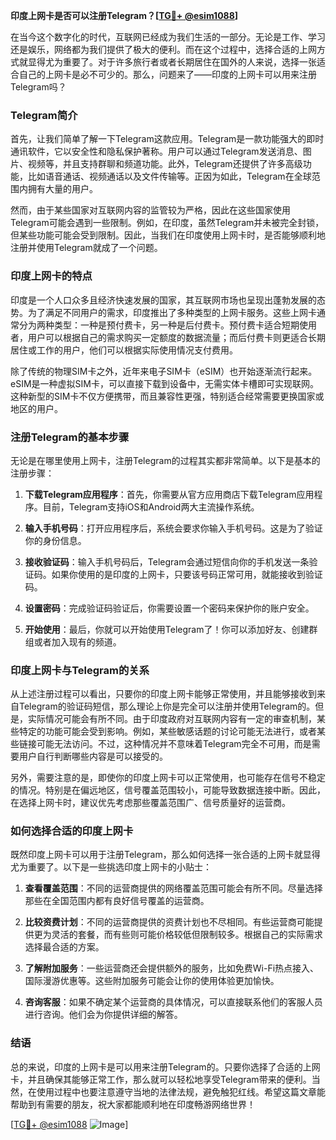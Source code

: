 **印度上网卡是否可以注册Telegram？[[TG💪+ @esim1088](https://t.me/s/esim1088)]**

在当今这个数字化的时代，互联网已经成为我们生活的一部分。无论是工作、学习还是娱乐，网络都为我们提供了极大的便利。而在这个过程中，选择合适的上网方式就显得尤为重要了。对于许多旅行者或者长期居住在国外的人来说，选择一张适合自己的上网卡是必不可少的。那么，问题来了——印度的上网卡可以用来注册Telegram吗？

### Telegram简介

首先，让我们简单了解一下Telegram这款应用。Telegram是一款功能强大的即时通讯软件，它以安全性和隐私保护著称。用户可以通过Telegram发送消息、图片、视频等，并且支持群聊和频道功能。此外，Telegram还提供了许多高级功能，比如语音通话、视频通话以及文件传输等。正因为如此，Telegram在全球范围内拥有大量的用户。

然而，由于某些国家对互联网内容的监管较为严格，因此在这些国家使用Telegram可能会遇到一些限制。例如，在印度，虽然Telegram并未被完全封锁，但某些功能可能会受到限制。因此，当我们在印度使用上网卡时，是否能够顺利地注册并使用Telegram就成了一个问题。

### 印度上网卡的特点

印度是一个人口众多且经济快速发展的国家，其互联网市场也呈现出蓬勃发展的态势。为了满足不同用户的需求，印度推出了多种类型的上网卡服务。这些上网卡通常分为两种类型：一种是预付费卡，另一种是后付费卡。预付费卡适合短期使用者，用户可以根据自己的需求购买一定额度的数据流量；而后付费卡则更适合长期居住或工作的用户，他们可以根据实际使用情况支付费用。

除了传统的物理SIM卡之外，近年来电子SIM卡（eSIM）也开始逐渐流行起来。eSIM是一种虚拟SIM卡，可以直接下载到设备中，无需实体卡槽即可实现联网。这种新型的SIM卡不仅方便携带，而且兼容性更强，特别适合经常需要更换国家或地区的用户。

### 注册Telegram的基本步骤

无论是在哪里使用上网卡，注册Telegram的过程其实都非常简单。以下是基本的注册步骤：

1. **下载Telegram应用程序**：首先，你需要从官方应用商店下载Telegram应用程序。目前，Telegram支持iOS和Android两大主流操作系统。
   
2. **输入手机号码**：打开应用程序后，系统会要求你输入手机号码。这是为了验证你的身份信息。

3. **接收验证码**：输入手机号码后，Telegram会通过短信向你的手机发送一条验证码。如果你使用的是印度的上网卡，只要该号码正常可用，就能接收到验证码。

4. **设置密码**：完成验证码验证后，你需要设置一个密码来保护你的账户安全。

5. **开始使用**：最后，你就可以开始使用Telegram了！你可以添加好友、创建群组或者加入现有的频道。

### 印度上网卡与Telegram的关系

从上述注册过程可以看出，只要你的印度上网卡能够正常使用，并且能够接收到来自Telegram的验证码短信，那么理论上你是完全可以注册并使用Telegram的。但是，实际情况可能会有所不同。由于印度政府对互联网内容有一定的审查机制，某些特定的功能可能会受到影响。例如，某些敏感话题的讨论可能无法进行，或者某些链接可能无法访问。不过，这种情况并不意味着Telegram完全不可用，而是需要用户自行判断哪些内容是可以接受的。

另外，需要注意的是，即使你的印度上网卡可以正常使用，也可能存在信号不稳定的情况。特别是在偏远地区，信号覆盖范围较小，可能导致数据连接中断。因此，在选择上网卡时，建议优先考虑那些覆盖范围广、信号质量好的运营商。

### 如何选择合适的印度上网卡

既然印度上网卡可以用于注册Telegram，那么如何选择一张合适的上网卡就显得尤为重要了。以下是一些挑选印度上网卡的小贴士：

1. **查看覆盖范围**：不同的运营商提供的网络覆盖范围可能会有所不同。尽量选择那些在全国范围内都有良好信号覆盖的运营商。

2. **比较资费计划**：不同的运营商提供的资费计划也不尽相同。有些运营商可能提供更为灵活的套餐，而有些则可能价格较低但限制较多。根据自己的实际需求选择最合适的方案。

3. **了解附加服务**：一些运营商还会提供额外的服务，比如免费Wi-Fi热点接入、国际漫游优惠等。这些附加服务可能会让你的使用体验更加愉快。

4. **咨询客服**：如果不确定某个运营商的具体情况，可以直接联系他们的客服人员进行咨询。他们会为你提供详细的解答。

### 结语

总的来说，印度的上网卡是可以用来注册Telegram的。只要你选择了合适的上网卡，并且确保其能够正常工作，那么就可以轻松地享受Telegram带来的便利。当然，在使用过程中也要注意遵守当地的法律法规，避免触犯红线。希望这篇文章能帮助到有需要的朋友，祝大家都能顺利地在印度畅游网络世界！

[[TG💪+ @esim1088](https://t.me/s/esim1088) ![Image](https://i.postimg.cc/4NQfJmqS/Snipaste-2025-05-13-00-14-12.png)]